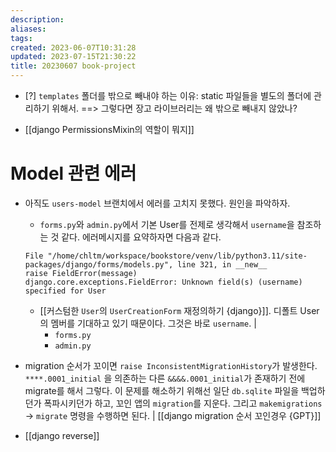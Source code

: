 ```yaml
---
description:
aliases: 
tags: 
created: 2023-06-07T10:31:28
updated: 2023-07-15T21:30:22
title: 20230607 book-project
---
```

- [?] `templates` 폴더를 밖으로 빼내야 하는 이유: static 파일들을 별도의 폴더에 관리하기 위해서. ==> 그렇다면 장고 라이브러리는 왜 밖으로 빼내지 않았나?

- [[django PermissionsMixin의 역할이 뭐지]]

# Model 관련 에러

- 아직도 `users-model` 브랜치에서 에러를 고치지 못했다. 원인을 파악하자.
	- `forms.py`와 `admin.py`에서 기본 User를 전제로 생각해서 `username`을 참조하는 것 같다. 에러메시지를 요약하자면 다음과 같다.

	```
  File "/home/chltm/workspace/bookstore/venv/lib/python3.11/site-packages/django/forms/models.py", line 321, in __new__
	raise FieldError(message)
	django.core.exceptions.FieldError: Unknown field(s) (username) specified for User
	```

	- [[커스텀한 `User`의 `UserCreationForm` 재정의하기 {django}]]. 디폴트 User의 멤버를 기대하고 있기 때문이다. 그것은 바로 `username`. |
		- `forms.py`
		- `admin.py`
- migration 순서가 꼬이면 `raise InconsistentMigrationHistory`가 발생한다. `****.0001_initial` 을 의존하는 다른 `&&&&.0001_initial`가 존재하기 전에 migrate를 해서 그렇다. 이 문제를 해소하기 위해선 일단 `db.sqlite` 파일을 백업하던가 폭파시키던가 하고, 꼬인 앱의 `migration`를 지운다. 그리고 `makemigrations` → `migrate` 명령을 수행하면 된다. | [[django migration 순서 꼬인경우 {GPT}]]
- [[django reverse]]

